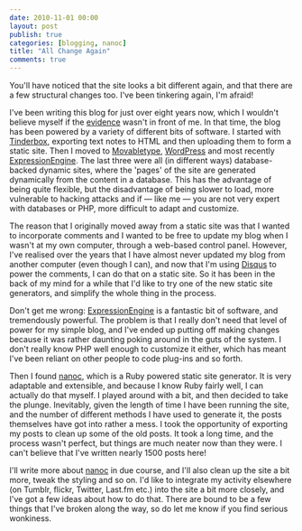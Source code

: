 ```yaml
---
date: 2010-11-01 00:00
layout: post
publish: true
categories: [blogging, nanoc]
title: "All Change Again"
comments: true
---
```


You'll have noticed that the site looks a bit different again, and that there are a few structural changes too. I've been tinkering again, I'm afraid!

I've been writing this blog for just over eight years now, which I wouldn't believe myself if the [evidence][] wasn't in front of me. In that time, the blog has been powered by a variety of different bits of software. I started with [Tinderbox][], exporting text notes to HTML and then uploading them to form a static site. Then I moved to [Movabletype][], [WordPress][] and most recently [ExpressionEngine][]. The last three were all (in different ways) database-backed dynamic sites, where the 'pages' of the site are generated dynamically from the content in a database. This has the advantage of being quite flexible, but the disadvantage of being slower to load, more vulnerable to hacking attacks and if &mdash; like me &mdash; you are not very expert with databases or PHP, more difficult to adapt and customize.

The reason that I originally moved away from a static site was that I wanted to incorporate comments and I wanted to be free to update my blog when I wasn't at my own computer, through a web-based control panel. However, I've realised over the years that I have almost never updated my blog from another computer (even though I can), and now that I'm using [Disqus][] to power the comments, I can do that on a static site. So it has been in the back of my mind for a while that I'd like to try one of the new static site generators, and simplify the whole thing in the process.

Don't get me wrong: [ExpressionEngine][] is a fantastic bit of software, and tremendously powerful. The problem is that I really don't need that level of power for my simple blog, and I've ended up putting off making changes because it was rather daunting poking around in the guts of the system. I don't really know PHP well enough to customize it either, which has meant I've been reliant on other people to code plug-ins and so forth.

Then I found [nanoc][], which is a Ruby powered static site generator. It is very adaptable and extensible, and because I know Ruby fairly well, I can actually do that myself. I played around with a bit, and then decided to take the plunge. Inevitably, given the length of time I have been running the site, and the number of different methods I have used to generate it, the posts themselves have got into rather a mess. I took the opportunity of exporting my posts to clean up some of the old posts. It took a long time, and the process wasn't perfect, but things are much neater now than they were. I can't believe that I've written nearly 1500 posts here!

I'll write more about [nanoc][] in due course, and I'll also clean up the site a bit more, tweak the styling and so on. I'd like to integrate my activity elsewhere (on Tumblr, flickr, Twitter, Last.fm etc.) into the site a bit more closely, and I've got a few ideas about how to do that. There are bound to be a few things that I've broken along the way, so do let me know if you find serious wonkiness.


[evidence]: http://rousette.org.uk/blog/archives/my-first-post/
[Tinderbox]: http://www.eastgate.com/Tinderbox/index.html
[Movabletype]: http://www.movabletype.org/
[Wordpress]: http://wordpress.org/
[ExpressionEngine]: http://expressionengine.com/
[Disqus]: http://disqus.com/
[nanoc]: http://nanoc.stoneship.org/
